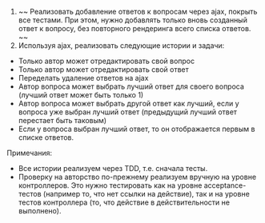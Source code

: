 1. ~~ Реализовать добавление ответов к вопросам через ajax, покрыть все тестами. При этом, нужно добавлять только вновь созданный ответ к вопросу, без повторного рендеринга всего списка ответов. ~~
2. Используя ajax, реализовать следующие истории и задачи:

  - Только автор может отредактировать свой вопрос
  - Только автор может отредактировать свой ответ
  - Переделать удаление ответов на ajax
  - Автор вопроса может выбрать лучший ответ для своего вопроса (лучший ответ может быть только 1)
  - Автор вопроса может выбрать другой ответ как лучший, если у вопроса уже выбран лучший ответ (предыдущий лучший ответ перестает быть таковым)
  - Если у вопроса выбран лучший ответ, то он отображается первым в списке ответов.

Примечания:

 - Все истории реализуем через TDD, т.е. сначала тесты.
 - Проверку на авторство по-прежнему реализуем вручную на уровне контроллеров. Это нужно тестировать как на уровне acceptance-тестов (например то, что нет ссылки на действие), так и на уровне тестов контроллера (то, что действие в действительности не выполнено).
